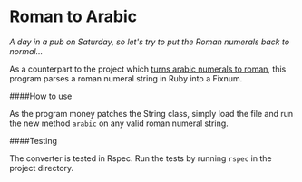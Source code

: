 Roman to Arabic
===============

*A day in a pub on Saturday, so let's try to put the Roman numerals back to
normal...*

As a counterpart to the project which [turns arabic numerals to roman](https://github.com/gypsydave5/antiquo-numero), this program parses a roman numeral string in Ruby into a Fixnum.

####How to use

As the program money patches the String class, simply load the file and run the new method `arabic` on any valid roman numeral string.

####Testing

The converter is tested in Rspec. Run the tests by running `rspec` in the project directory.


